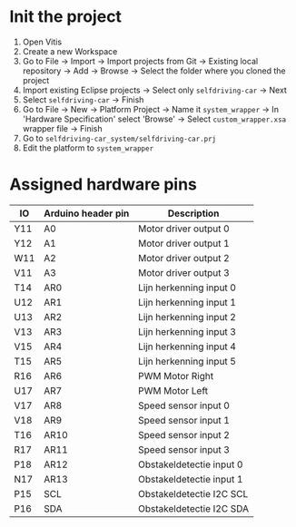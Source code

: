 # Init the project
1. Open Vitis
2. Create a new Workspace
3. Go to File -> Import -> Import projects from Git -> Existing local repository -> Add -> Browse -> Select the folder where you cloned the project 
4. Import existing Eclipse projects -> Select only `selfdriving-car` -> Next
5. Select `selfdriving-car` -> Finish
6. Go to File -> New -> Platform Project -> Name it `system_wrapper` -> In 'Hardware Specification' select 'Browse' -> Select `custom_wrapper.xsa` wrapper file -> Finish
7. Go to `selfdriving-car_system/selfdriving-car.prj`
8. Edit the platform to `system_wrapper`

# Assigned hardware pins
|IO | Arduino header pin | Description |
| --- | --- | --- |
| Y11 | A0 | Motor driver output 0 |
| Y12 | A1 | Motor driver output 1 |
| W11 | A2 | Motor driver output 2 |
| V11 | A3 | Motor driver output 3 |
| T14 | AR0 | Lijn herkenning input 0 |
| U12 | AR1 | Lijn herkenning input 1 |
| U13 | AR2 | Lijn herkenning input 2 |
| V13 | AR3 | Lijn herkenning input 3 |
| V15 | AR4 | Lijn herkenning input 4 |
| T15 | AR5 | Lijn herkenning input 5 |
| R16 | AR6 | PWM Motor Right |
| U17 | AR7 | PWM Motor Left |
| V17 | AR8 | Speed sensor input 0 |
| V18 | AR9 | Speed sensor input 1 |
| T16 | AR10 | Speed sensor input 2 |
| R17 | AR11 | Speed sensor input 3 |
| P18 | AR12 | Obstakeldetectie input 0 |
| N17 | AR13 | Obstakeldetectie input 1 |
| P15 | SCL | Obstakeldetectie I2C SCL |
| P16 | SDA | Obstakeldetectie I2C SDA |